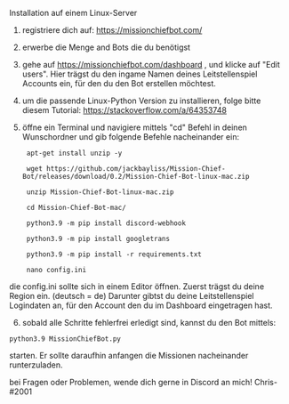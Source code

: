 Installation auf einem Linux-Server


1. registriere dich auf: https://missionchiefbot.com/

2. erwerbe die Menge and Bots die du benötigst

3. gehe auf https://missionchiefbot.com/dashboard , und klicke auf "Edit users". Hier trägst du den ingame Namen deines Leitstellenspiel Accounts ein, für den du den Bot erstellen möchtest.

4. um die passende Linux-Python Version zu installieren, folge bitte diesem Tutorial: https://stackoverflow.com/a/64353748

5. öffne ein Terminal und navigiere mittels "cd" Befehl in deinen Wunschordner und gib folgende Befehle nacheinander ein:

		apt-get install unzip -y

		wget https://github.com/jackbayliss/Mission-Chief-Bot/releases/download/0.2/Mission-Chief-Bot-linux-mac.zip

		unzip Mission-Chief-Bot-linux-mac.zip

		cd Mission-Chief-Bot-mac/
		
		python3.9 -m pip install discord-webhook

		python3.9 -m pip install googletrans

		python3.9 -m pip install -r requirements.txt

		nano config.ini
    

die config.ini sollte sich in einem Editor öffnen. Zuerst trägst du deine Region ein. (deutsch = de) Darunter gibtst du deine Leitstellenspiel Logindaten an, für den Account den du im Dashboard eingetragen hast.

6. sobald alle Schritte fehlerfrei erledigt sind, kannst du den Bot mittels: 
```
python3.9 MissionChiefBot.py 
```
starten. Er sollte daraufhin anfangen die Missionen nacheinander runterzuladen. 

bei Fragen oder Problemen, wende dich gerne in Discord an mich! 
Chris-#2001
